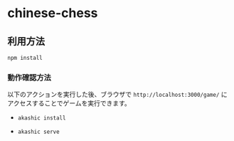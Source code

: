 # chinese-chess

## 利用方法
```sh
npm install
```

### 動作確認方法

以下のアクションを実行した後、ブラウザで `http://localhost:3000/game/` にアクセスすることでゲームを実行できます。

* `akashic install`

* `akashic serve`
 

